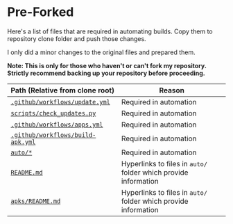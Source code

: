 # Pre-Forked

Here's a list of files that are required in automating builds. Copy them to repository clone folder and push those changes.

I only did a minor changes to the original files and prepared them.

**Note: This is only for those who haven't or can't fork my repository. Strictly recommend backing up your repository before proceeding.**

| Path (Relative from clone root) | Reason |
|---------------------------------|--------|
| [`.github/workflows/update.yml`](/.github/workflows/update.yml) | Required in automation |
| [`scripts/check_updates.py`](/scripts/check_updates.py) | Required in automation |
| [`.github/workflows/apps.yml`](/.github/workflows/apps.yml) | Required in automation |
| [`.github/workflows/build-apk.yml`](/.github/workflows/build-apk.yml) | Required in automation |
| [`auto/*`](/auto/) | Required in automation |
| [`README.md`](/README.md) | Hyperlinks to files in `auto/` folder which provide information |
| [`apks/README.md`](/apks/README.md) | Hyperlinks to files in `auto/` folder which provide information |